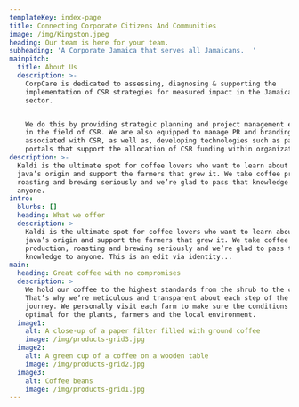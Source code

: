 ```yaml
---
templateKey: index-page
title: Connecting Corporate Citizens And Communities
image: /img/Kingston.jpeg
heading: Our team is here for your team.
subheading: 'A Corporate Jamaica that serves all Jamaicans.  '
mainpitch:
  title: About Us
  description: >-
    CorpCare is dedicated to assessing, diagnosing & supporting the
    implementation of CSR strategies for measured impact in the Jamaican private
    sector.


    We do this by providing strategic planning and project management expertise
    in the field of CSR. We are also equipped to manage PR and branding
    associated with CSR, as well as, developing technologies such as payment
    portals that support the allocation of CSR funding within organizations.
description: >-
  Kaldi is the ultimate spot for coffee lovers who want to learn about their
  java’s origin and support the farmers that grew it. We take coffee production,
  roasting and brewing seriously and we’re glad to pass that knowledge to
  anyone.
intro:
  blurbs: []
  heading: What we offer
  description: >
    Kaldi is the ultimate spot for coffee lovers who want to learn about their
    java’s origin and support the farmers that grew it. We take coffee
    production, roasting and brewing seriously and we’re glad to pass that
    knowledge to anyone. This is an edit via identity...
main:
  heading: Great coffee with no compromises
  description: >
    We hold our coffee to the highest standards from the shrub to the cup.
    That’s why we’re meticulous and transparent about each step of the coffee’s
    journey. We personally visit each farm to make sure the conditions are
    optimal for the plants, farmers and the local environment.
  image1:
    alt: A close-up of a paper filter filled with ground coffee
    image: /img/products-grid3.jpg
  image2:
    alt: A green cup of a coffee on a wooden table
    image: /img/products-grid2.jpg
  image3:
    alt: Coffee beans
    image: /img/products-grid1.jpg
---
```


